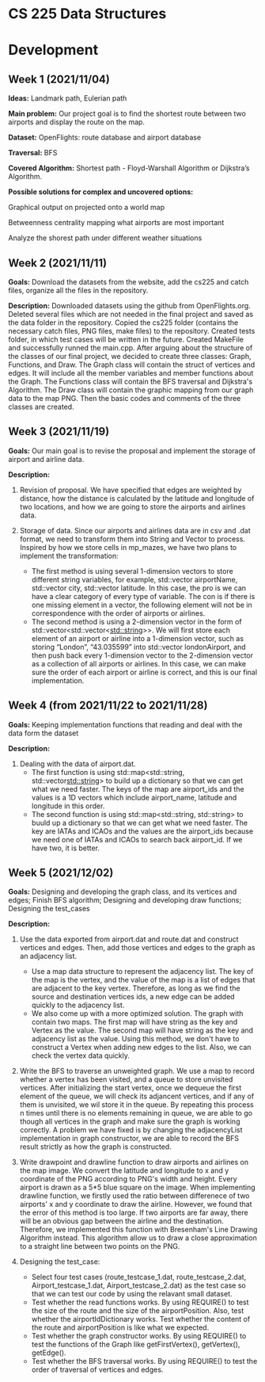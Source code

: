 # **CS 225 Data Structures**

# **Development**

## **Week 1 (2021/11/04)**

**Ideas:** Landmark path, Eulerian path

**Main problem:** Our project goal is to find the shortest route between two airports and display the route on the map.

**Dataset:** OpenFlights: route database and airport database

**Traversal:** BFS

**Covered Algorithm:** Shortest path - Floyd-Warshall Algorithm or Dijkstra’s Algorithm.

**Possible solutions for complex and uncovered options:**

Graphical output on projected onto a world map

Betweenness centrality mapping what airports are most important

Analyze the shorest path under different weather situations

## **Week 2 (2021/11/11)**

**Goals:** Download the datasets from the website, add the cs225 and catch files, organize all the files in the repository. 

**Description:** Downloaded datasets using the github from OpenFlights.org. Deleted several files which are not needed in the final project and saved as the data folder in the repository. Copied the cs225 folder (contains the necessary catch files, PNG files, make files) to the repository. Created tests folder, in which test cases will be written in the future. Created MakeFile and successfully runned the main.cpp. After arguing about the structure of the classes of our final project, we decided to create three classes: Graph, Functions, and Draw. The Graph class will contain the struct of vertices and edges. It will include all the member variables and member functions about the Graph. The Functions class will contain the BFS traversal and Dijkstra's Algorithm. The Draw class will contain the graphic mapping from our graph data to the map PNG. Then the basic codes and comments of the three classes are created.

## **Week 3 (2021/11/19)**

**Goals:** Our main goal is to revise the proposal and implement the storage of airport and airline data.

**Description:**

1. Revision of proposal. We have specified that edges are weighted by distance, how the distance is calculated by the latitude and longitude of two locations, and how we are going to store the airports and airlines data.

2. Storage of data. Since our airports and airlines data are in csv and .dat format, we need to transform them into String and Vector to process. Inspired by how we store cells in mp_mazes, we have two plans to implement the transformation:
   - The first method is using several 1-dimension vectors to store different string variables, for example, std::vector airportName, std::vector city, std::vector latitude. In this case, the pro is we can have a clear category of every type of variable. The con is if there is one missing element in a vector, the following element will not be in correspondence with the order of airports or airlines.
   - The second method is using a 2-dimension vector in the form of std::vector<std::vector<<std::string>>>. We will first store each element of an airport or airline into a 1-dimension vector, such as storing “London”, “43.035599” into std::vector londonAirport, and then push back every 1-dimension vector to the 2-dimension vector as a collection of all airports or airlines. In this case, we can make sure the order of each airport or airline is correct, and this is our final implementation.

## **Week 4 (from 2021/11/22 to 2021/11/28)**

**Goals:** Keeping implementation functions that reading and deal with the data form the dataset

**Description:**

1. Dealing with the data of airport.dat.
   - The first function is using std::map<std::string, std::vector<std::string>> to build up a dictionary so that we can get what we need faster. The keys of the map are airport_ids and the values is a 1D vectors which include airport_name, latitude and longitude in this order.
   - The second function is using std::map<std::string, std::string> to buuld up a dictionary so that we can get what we need faster. The key are IATAs and ICAOs and the values are the airport_ids because we need one of IATAs and ICAOs to search back airport_id. If we have two, it is better.

## **Week 5 (2021/12/02)**

**Goals:**  Designing and developing the graph class, and its vertices and edges;
            Finish BFS algorithm;
            Designing and developing draw functions;
            Designing the test_cases


**Description:**

1. Use the data exported from airport.dat and route.dat and construct vertices and edges. Then, add those vertices and edges to the graph as an adjacency list.
   - Use a map data structure to represent the adjacency list. The key of the map is the vertex, and the value of the map is a list of edges that are adjacent to the key vertex. Therefore, as long as we find the source and destination vertices ids, a new edge can be added quickly to the adjacency list.
   - We also come up with a more optimized solution. The graph with contain two maps. The first map will have string as the key and Vertex as the value. The second map will have string as the key and adjacency list as the value. Using this method, we don't have to construct a Vertex when adding new edges to the list. Also, we can check the vertex data quickly.

2. Write the BFS to traverse an unweighted graph. We use a map to record whether a vertex has been visited, and a queue to store unvisited vertices. After initializing the start vertex, once we dequeue the first element of the queue, we will check its adjancent vertices, and if any of them is unvisited, we wil store it in the queue. By repeating this process n times until there is no elements remaining in queue, we are able to go though all vertices in the graph and make sure the graph is working correctly. A problem we have fixed is by changing the adjacencyList implementation in graph constructor, we are able to record the BFS result strictly as how the graph is constructed.

3. Write drawpoint and drawline function to draw airports and airlines on the map image. We convert the latitude and longitude to x and y coordinate of the PNG according to PNG's width and height. Every airport is drawn as a 5*5 blue square on the image. When implementing drawline function, we firstly used the ratio between differenece of two airports' x and y coordinate to draw the airline. However, we found that the error of this method is too large. If two airports are far away, there will be an obvious gap between the airline and the destination. Therefore, we implemented this function with Bresenham's Line Drawing Algorithm instead. This algorithm allow us to draw a close approximation to a straight line between two points on the PNG.    

4. Designing the test_case:
   - Select four test cases (route_testcase_1.dat, route_testcase_2.dat, Airport_testcase_1.dat, Airport_testcase_2.dat) as the test case so that we can test our code by using the relavant small dataset.
   - Test whether the read functions works. By using REQUIRE() to test the size of the route and the size of the airportPosition. Also, test whether the airportIdDictionary works. Test whether the content of the route and airportPosition is like what we expected.
   - Test whether the graph constructor works. By using REQUIRE() to test the functions of the Graph like getFirstVertex(), getVertex(), getEdge().
   - Test whether the BFS traversal works. By using REQUIRE() to test the order of traversal of vertices and edges.
